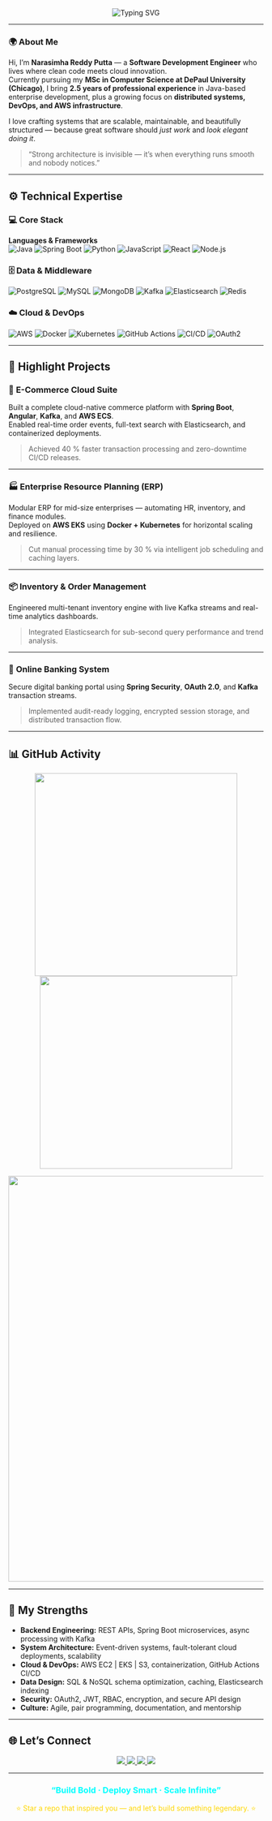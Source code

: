 <!-- 🌌 PROFESSIONAL PORTFOLIO MODE README -->
<div align="center">
  
<img src="https://readme-typing-svg.herokuapp.com?font=Fira+Code&weight=600&size=26&pause=1000&color=00FFFF&center=true&vCenter=true&width=700&lines=Hey%2C+I'm+Narasimha+Reddy+Putta!+🚀;Software+Development+Engineer+%7C+Java+%26+Cloud+Specialist;Building+Scalable+Systems+for+a+Connected+World+🌐;Turning+Ideas+Into+Production+Ready+Code+💻" alt="Typing SVG" />
  
</div>

---

### 🌍 About Me  

Hi, I’m **Narasimha Reddy Putta** — a **Software Development Engineer** who lives where clean code meets cloud innovation.  
Currently pursuing my **MSc in Computer Science at DePaul University (Chicago)**, I bring **2.5 years of professional experience** in Java-based enterprise development, plus a growing focus on **distributed systems, DevOps, and AWS infrastructure**.

I love crafting systems that are scalable, maintainable, and beautifully structured — because great software should *just work* and *look elegant doing it*.

> “Strong architecture is invisible — it’s when everything runs smooth and nobody notices.”

---

## ⚙️ Technical Expertise  

### 💻 Core Stack  
**Languages & Frameworks**  
![Java](https://img.shields.io/badge/Java-ED8B00?style=for-the-badge&logo=openjdk&logoColor=white)
![Spring Boot](https://img.shields.io/badge/Spring%20Boot-6DB33F?style=for-the-badge&logo=springboot&logoColor=white)
![Python](https://img.shields.io/badge/Python-3670A0?style=for-the-badge&logo=python&logoColor=ffdd54)
![JavaScript](https://img.shields.io/badge/JavaScript-F7DF1E?style=for-the-badge&logo=javascript&logoColor=black)
![React](https://img.shields.io/badge/React-20232a?style=for-the-badge&logo=react&logoColor=61DAFB)
![Node.js](https://img.shields.io/badge/Node.js-339933?style=for-the-badge&logo=node.js&logoColor=white)

### 🗄️ Data & Middleware  
![PostgreSQL](https://img.shields.io/badge/PostgreSQL-316192?style=for-the-badge&logo=postgresql&logoColor=white)
![MySQL](https://img.shields.io/badge/MySQL-00758F?style=for-the-badge&logo=mysql&logoColor=white)
![MongoDB](https://img.shields.io/badge/MongoDB-4EA94B?style=for-the-badge&logo=mongodb&logoColor=white)
![Kafka](https://img.shields.io/badge/Kafka-231F20?style=for-the-badge&logo=apachekafka&logoColor=white)
![Elasticsearch](https://img.shields.io/badge/Elasticsearch-005571?style=for-the-badge&logo=elasticsearch&logoColor=white)
![Redis](https://img.shields.io/badge/Redis-DC382D?style=for-the-badge&logo=redis&logoColor=white)

### ☁️ Cloud & DevOps  
![AWS](https://img.shields.io/badge/AWS-FF9900?style=for-the-badge&logo=amazonaws&logoColor=white)
![Docker](https://img.shields.io/badge/Docker-0db7ed?style=for-the-badge&logo=docker&logoColor=white)
![Kubernetes](https://img.shields.io/badge/Kubernetes-326CE5?style=for-the-badge&logo=kubernetes&logoColor=white)
![GitHub Actions](https://img.shields.io/badge/GitHub%20Actions-2088FF?style=for-the-badge&logo=githubactions&logoColor=white)
![CI/CD](https://img.shields.io/badge/CI%2FCD-Pipelines-111827?style=for-the-badge&logo=gitlab&logoColor=white)
![OAuth2](https://img.shields.io/badge/OAuth2-3B3B3B?style=for-the-badge&logo=auth0&logoColor=white)

---

## 🚀 Highlight Projects  

### 🛒 **E-Commerce Cloud Suite**
Built a complete cloud-native commerce platform with **Spring Boot**, **Angular**, **Kafka**, and **AWS ECS**.  
Enabled real-time order events, full-text search with Elasticsearch, and containerized deployments.  
> Achieved 40 % faster transaction processing and zero-downtime CI/CD releases.

---

### 🏭 **Enterprise Resource Planning (ERP)**
Modular ERP for mid-size enterprises — automating HR, inventory, and finance modules.  
Deployed on **AWS EKS** using **Docker + Kubernetes** for horizontal scaling and resilience.  
> Cut manual processing time by 30 % via intelligent job scheduling and caching layers.

---

### 📦 **Inventory & Order Management**
Engineered multi-tenant inventory engine with live Kafka streams and real-time analytics dashboards.  
> Integrated Elasticsearch for sub-second query performance and trend analysis.

---

### 🏦 **Online Banking System**
Secure digital banking portal using **Spring Security**, **OAuth 2.0**, and **Kafka** transaction streams.  
> Implemented audit-ready logging, encrypted session storage, and distributed transaction flow.

---

## 📊 GitHub Activity  

<p align="center">
  <img src="https://github-readme-streak-stats.herokuapp.com?user=narasimhareddyputta94&theme=tokyonight&hide_border=true" width="400"/>
  <img src="https://github-readme-stats.vercel.app/api/top-langs/?username=narasimhareddyputta94&layout=compact&theme=tokyonight&hide_border=true" width="380"/>
</p>

<p align="center">
  <img src="https://github-profile-trophy.vercel.app/?username=narasimhareddyputta94&theme=onedark&no-frame=true&margin-w=10&margin-h=10" width="800"/>
</p>

---

## 🧠 My Strengths  

- **Backend Engineering:** REST APIs, Spring Boot microservices, async processing with Kafka  
- **System Architecture:** Event-driven systems, fault-tolerant cloud deployments, scalability  
- **Cloud & DevOps:** AWS EC2 | EKS | S3, containerization, GitHub Actions CI/CD  
- **Data Design:** SQL & NoSQL schema optimization, caching, Elasticsearch indexing  
- **Security:** OAuth2, JWT, RBAC, encryption, and secure API design  
- **Culture:** Agile, pair programming, documentation, and mentorship  

---

## 🌐 Let’s Connect  

<p align="center">
  <a href="https://www.linkedin.com/in/narasimhareddy94/">
    <img src="https://img.shields.io/badge/LinkedIn-Narasimha%20Reddy%20Putta-0077B5?style=for-the-badge&logo=linkedin&logoColor=white"/>
  </a>
  <a href="https://github.com/narasimhareddyputta94">
    <img src="https://img.shields.io/badge/GitHub-narasimhareddyputta94-181717?style=for-the-badge&logo=github&logoColor=white"/>
  </a>
  <a href="mailto:narasimhareddyputta94@gmail.com">
    <img src="https://img.shields.io/badge/Email-narasimhareddyputta94%40gmail.com-D14836?style=for-the-badge&logo=gmail&logoColor=white"/>
  </a>
  <a href="https://www.instagram.com/full_stack_guy/">
    <img src="https://img.shields.io/badge/Instagram-@full__stack__guy-E4405F?style=for-the-badge&logo=instagram&logoColor=white"/>
  </a>
</p>

---

<h3 align="center" style="color:#00FFFF;">“Build Bold · Deploy Smart · Scale Infinite”</h3>
<p align="center" style="color:#FFD700;">⭐ Star a repo that inspired you — and let’s build something legendary. ⭐</p>

